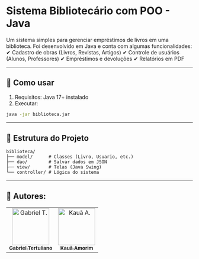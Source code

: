 # Sistema Bibliotecário com POO - Java
Um sistema simples para gerenciar empréstimos de livros em uma biblioteca. Foi desenvolvido em Java e conta com algumas funcionalidades:
✔ Cadastro de obras (Livros, Revistas, Artigos)
✔ Controle de usuários (Alunos, Professores)
✔ Empréstimos e devoluções
✔ Relatórios em PDF

---

## 🚀 Como usar
1. Requisitos: Java 17+ instalado
2. Executar:
```bash
java -jar biblioteca.jar
```

---

## 📂 Estrutura do Projeto
```text
biblioteca/  
├── model/      # Classes (Livro, Usuario, etc.)  
├── dao/        # Salvar dados em JSON  
├── view/       # Telas (Java Swing)  
└── controller/ # Lógica do sistema  
```

---

## 👥 Autores:
<table>
    <tr>
        <td align="center">
            <a href="https://github.com/CCodekey">
                <img src="https://avatars.githubusercontent.com/u/105808889?v=4" width="100px;" alt="Gabriel T."/><br>
                <sub>
                    <b>Gabriel Tertuliano</b>
                </sub>
            </a>
        </td>
              <td align="center">
            <a href="https://github.com/kauaamorim07">
                <img src="https://avatars.githubusercontent.com/u/194509178?v=4" width="100px;" alt="Kauã A."/><br>
                <sub>
                    <b>Kauã Amorim</b>
                </sub>
            </a>
        </td>
    </tr>
</table>
